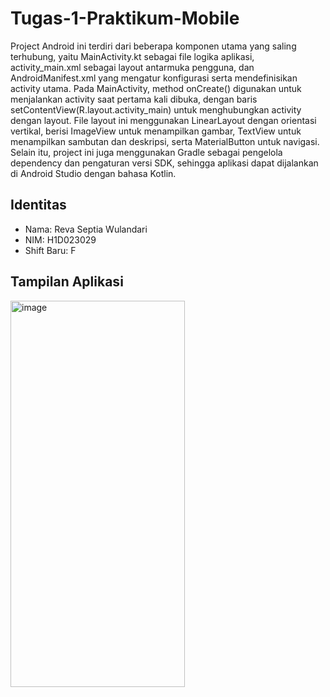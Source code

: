 # Tugas-1-Praktikum-Mobile
Project Android ini terdiri dari beberapa komponen utama yang saling terhubung, yaitu MainActivity.kt sebagai file logika aplikasi, activity_main.xml sebagai layout antarmuka pengguna, dan AndroidManifest.xml yang mengatur konfigurasi serta mendefinisikan activity utama. Pada MainActivity, method onCreate() digunakan untuk menjalankan activity saat pertama kali dibuka, dengan baris setContentView(R.layout.activity_main) untuk menghubungkan activity dengan layout. File layout ini menggunakan LinearLayout dengan orientasi vertikal, berisi ImageView untuk menampilkan gambar, TextView untuk menampilkan sambutan dan deskripsi, serta MaterialButton untuk navigasi. Selain itu, project ini juga menggunakan Gradle sebagai pengelola dependency dan pengaturan versi SDK, sehingga aplikasi dapat dijalankan di Android Studio dengan bahasa Kotlin.

## Identitas
- Nama: Reva Septia Wulandari  
- NIM: H1D023029  
- Shift Baru: F 

## Tampilan Aplikasi
<img width="279" height="618" alt="image" src="https://github.com/user-attachments/assets/97e0eea4-6dad-4ef7-b4f0-d07a83458d04" />

